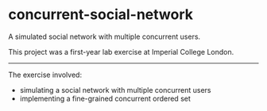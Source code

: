 # concurrent-social-network

A simulated social network with multiple concurrent users.

This project was a first-year lab exercise at Imperial College London. 

---

The exercise involved:
- simulating a social network with multiple concurrent users
- implementing a fine-grained concurrent ordered set
